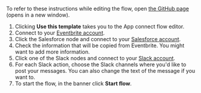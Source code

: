To refer to these instructions while editing the flow, open [the GitHub page](https://github.com/ot4i/app-connect-templates/blob/main/resources/markdown/Update%20or%20create%20a%20Salesforce%20contact%20for%20a%20new%20Eventbrite%20event%20attendee_instructions.md) (opens in a new window).

1. Clicking **Use this template** takes you to the App connect flow editor.
1. Connect to your [Eventbrite account](https://ibm.biz/aaseventbrite).
1. Click the Salesforce node and connect to your [Salesforce account](https://ibm.biz/aassalesforce).
1. Check the information that will be copied from Eventbrite.  You might want to add more information.
1. Click one of the Slack nodes and connect to your [Slack account](https://ibm.biz/aasslack).
1. For each Slack action, choose the Slack channels where you'd like to post your messages.  You can also change the text of the message if you want to.
1. To start the flow, in the banner click **Start flow**.
